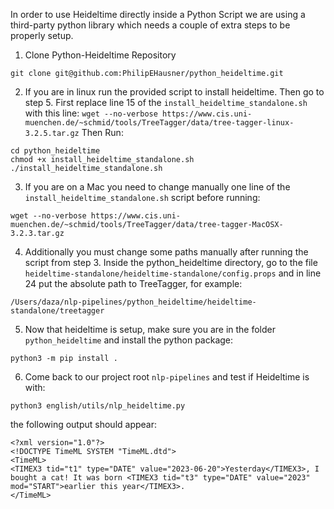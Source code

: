 In order to use Heideltime directly inside a Python Script we are using a third-party python library which needs a couple of extra steps to be properly setup.

1. Clone Python-Heideltime Repository
```
git clone git@github.com:PhilipEHausner/python_heideltime.git
```

2. If you are in linux run the provided script to install heideltime. Then go to step 5.
First replace line 15 of the `install_heideltime_standalone.sh` with this line: `wget --no-verbose https://www.cis.uni-muenchen.de/~schmid/tools/TreeTagger/data/tree-tagger-linux-3.2.5.tar.gz`
Then Run:
```
cd python_heideltime
chmod +x install_heideltime_standalone.sh
./install_heideltime_standalone.sh
```

3. If you are on a Mac you need to change manually one line of the `install_heideltime_standalone.sh` script before running: 
```
wget --no-verbose https://www.cis.uni-muenchen.de/~schmid/tools/TreeTagger/data/tree-tagger-MacOSX-3.2.3.tar.gz
```

4. Additionally you must change some paths manually after running the script from step 3. Inside the python_heideltime directory, go to the file `heideltime-standalone/heideltime-standalone/config.props` and in line 24 put the absolute path to TreeTagger, for example:

```
/Users/daza/nlp-pipelines/python_heideltime/heideltime-standalone/treetagger
```

5. Now that heideltime is setup, make sure you are in the folder `python_heideltime` and install the python package:

```
python3 -m pip install .
```


6. Come back to our project root `nlp-pipelines` and test if Heideltime is with:

```
python3 english/utils/nlp_heideltime.py
```

the following output should appear:

```
<?xml version="1.0"?>
<!DOCTYPE TimeML SYSTEM "TimeML.dtd">
<TimeML>
<TIMEX3 tid="t1" type="DATE" value="2023-06-20">Yesterday</TIMEX3>, I bought a cat! It was born <TIMEX3 tid="t3" type="DATE" value="2023" mod="START">earlier this year</TIMEX3>.
</TimeML>
```